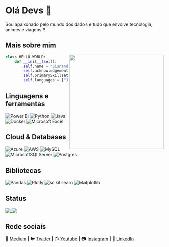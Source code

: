 # Olá Devs 👋

Sou apaixonado pelo mundo dos dados e tudo que envolve tecnologia, animes e viagens!!! 

## Mais sobre mim

<img align="right" width="300" src="https://i2.wp.com/allhtaccess.info/wp-content/uploads/2018/03/programming.gif?fit=1281%2C716&ssl=1" />

```python
class HELLO_WORLD:
    def __init__(self):
        self.name = "Sisnando Junior"
        self.acknowledgements = "Data Science & Analytics"
        self.primarySkillset = ["SQL", "PostGreSQL", "Azure", "Power BI"]
        self.languages = ["Java", "Python", "JavaScript"]
```

## Linguagens e ferramentas

![Power Bi](https://img.shields.io/badge/power_bi-F2C811?style=for-the-badge&logo=powerbi&logoColor=black)
![Python](https://img.shields.io/badge/python-3670A0?style=for-the-badge&logo=python&logoColor=ffdd54)
![Java](https://img.shields.io/badge/java-%23ED8B00.svg?style=for-the-badge&logo=openjdk&logoColor=white)
![Docker](https://img.shields.io/badge/docker-%230db7ed.svg?style=for-the-badge&logo=docker&logoColor=white)
![Microsoft Excel](https://img.shields.io/badge/Microsoft_Excel-217346?style=for-the-badge&logo=microsoft-excel&logoColor=white)

## Cloud & Databases

![Azure](https://img.shields.io/badge/azure-%230072C6.svg?style=for-the-badge&logo=microsoftazure&logoColor=white)
![AWS](https://img.shields.io/badge/AWS-%23FF9900.svg?style=for-the-badge&logo=amazon-aws&logoColor=white)
![MySQL](https://img.shields.io/badge/mysql-%2300f.svg?style=for-the-badge&logo=mysql&logoColor=white)
![MicrosoftSQLServer](https://img.shields.io/badge/Microsoft%20SQL%20Server-CC2927?style=for-the-badge&logo=microsoft%20sql%20server&logoColor=white)
![Postgres](https://img.shields.io/badge/postgres-%23316192.svg?style=for-the-badge&logo=postgresql&logoColor=white)

## Bibliotecas

![Pandas](https://img.shields.io/badge/pandas-%23150458.svg?style=for-the-badge&logo=pandas&logoColor=white)
![Plotly](https://img.shields.io/badge/Plotly-%233F4F75.svg?style=for-the-badge&logo=plotly&logoColor=white)
![scikit-learn](https://img.shields.io/badge/scikit--learn-%23F7931E.svg?style=for-the-badge&logo=scikit-learn&logoColor=white)
![Matplotlib](https://img.shields.io/badge/Matplotlib-%23ffffff.svg?style=for-the-badge&logo=Matplotlib&logoColor=black)


## Status

<a href="https://github.com/Gurupreet">
  <img align="center" src="https://github-readme-stats.vercel.app/api/top-langs/?username=nandodevs&theme=dracula&hide_langs_below=1" />
</a>

<a href="https://github.com/nandodevs">
 <img align="center" src="https://github-profile-summary-cards.vercel.app/api/cards/profile-details?username=nandodevs&theme=2077"/>
</a>

[website]: https://medium.com/@nando.devs
[twitter]: https://twitter.com/nando_junior30
[youtube]: https://www.youtube.com/@streamzone_/
[instagram]: https://www.instagram.com/sisnando_jr/
[linkedin]: https://www.linkedin.com/in/sisnando-junior/

<br>

## Rede sociais

🏡 [Medium][website] **|**
🐦 [Twitter][twitter] **|**
📺 [Youtube][youtube] **|**
📷 [Instagram][instagram] **|**
👔 [LinkedIn][linkedin]
